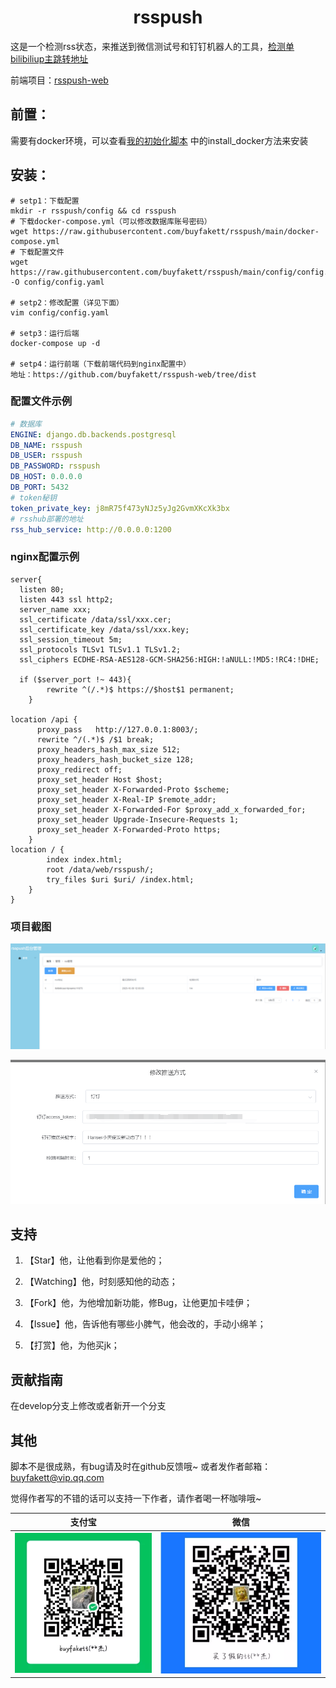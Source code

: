 <h1 align="center">rsspush</h1>

这是一个检测rss状态，来推送到微信测试号和钉钉机器人的工具，[检测单bilibiliup主跳转地址](https://github.com/buyfakett/biliup_rsspush_wechat)

前端项目：[rsspush-web](https://github.com/buyfakett/rsspush-web)

## 前置：

需要有docker环境，可以查看[我的初始化脚本](https://gitee.com/buyfakett/centos7_initialization/blob/master/initialization.sh)
中的install_docker方法来安装

## 安装：

```shell
# setp1：下载配置
mkdir -r rsspush/config && cd rsspush
# 下载docker-compose.yml（可以修改数据库账号密码）
wget https://raw.githubusercontent.com/buyfakett/rsspush/main/docker-compose.yml
# 下载配置文件
wget https://raw.githubusercontent.com/buyfakett/rsspush/main/config/config.yaml.bak -O config/config.yaml

# setp2：修改配置（详见下面）
vim config/config.yaml

# setp3：运行后端
docker-compose up -d

# setp4：运行前端（下载前端代码到nginx配置中）
地址：https://github.com/buyfakett/rsspush-web/tree/dist
```

### 配置文件示例

```yaml
# 数据库
ENGINE: django.db.backends.postgresql
DB_NAME: rsspush
DB_USER: rsspush
DB_PASSWORD: rsspush
DB_HOST: 0.0.0.0
DB_PORT: 5432
# token秘钥
token_private_key: j8mR75f473yNJz5yJg2GvmXKcXk3bx
# rsshub部署的地址
rss_hub_service: http://0.0.0.0:1200
```

### nginx配置示例

```nginx
server{
  listen 80;
  listen 443 ssl http2;
  server_name xxx;
  ssl_certificate /data/ssl/xxx.cer;
  ssl_certificate_key /data/ssl/xxx.key;
  ssl_session_timeout 5m;
  ssl_protocols TLSv1 TLSv1.1 TLSv1.2;
  ssl_ciphers ECDHE-RSA-AES128-GCM-SHA256:HIGH:!aNULL:!MD5:!RC4:!DHE;

  if ($server_port !~ 443){
        rewrite ^(/.*)$ https://$host$1 permanent;
    }

location /api {
      proxy_pass   http://127.0.0.1:8003/;
      rewrite ^/(.*)$ /$1 break;
      proxy_headers_hash_max_size 512;
      proxy_headers_hash_bucket_size 128;
      proxy_redirect off;
      proxy_set_header Host $host;
      proxy_set_header X-Forwarded-Proto $scheme;
      proxy_set_header X-Real-IP $remote_addr;
      proxy_set_header X-Forwarded-For $proxy_add_x_forwarded_for;
      proxy_set_header Upgrade-Insecure-Requests 1;
      proxy_set_header X-Forwarded-Proto https;
    }
location / {
        index index.html;
        root /data/web/rsspush/;
		try_files $uri $uri/ /index.html;
    }
}
```

### 项目截图

![](./img/1.png)

![](./img/2.png)

## 支持

1. 【Star】他，让他看到你是爱他的；

2. 【Watching】他，时刻感知他的动态；

3. 【Fork】他，为他增加新功能，修Bug，让他更加卡哇伊；

4. 【Issue】他，告诉他有哪些小脾气，他会改的，手动小绵羊；

5. 【打赏】他，为他买jk；

## 贡献指南

在develop分支上修改或者新开一个分支

## 其他

脚本不是很成熟，有bug请及时在github反馈哦~ 或者发作者邮箱：buyfakett@vip.qq.com

觉得作者写的不错的话可以支持一下作者，请作者喝一杯咖啡哦~

| 支付宝                              | 微信                            |
|----------------------------------|-------------------------------|
| ![alipay](./pay_img/wechat.webp) | ![wechat](./pay_img/ali.webp) |